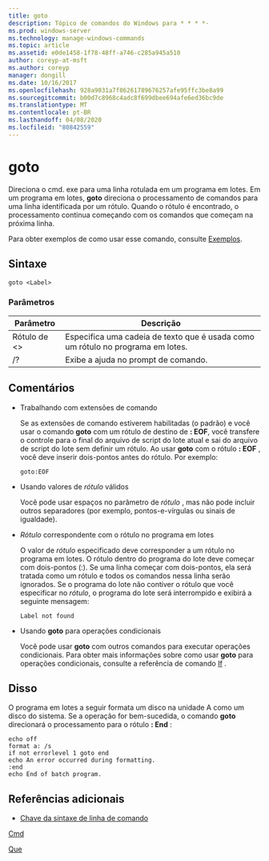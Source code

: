 ```yaml
---
title: goto
description: Tópico de comandos do Windows para * * * *-
ms.prod: windows-server
ms.technology: manage-windows-commands
ms.topic: article
ms.assetid: e0de1458-1f78-48ff-a746-c285a945a510
author: coreyp-at-msft
ms.author: coreyp
manager: dongill
ms.date: 10/16/2017
ms.openlocfilehash: 928a9031a7f86261789676257afe95ffc3be8a99
ms.sourcegitcommit: b00d7c8968c4adc8f699dbee694afe6ed36bc9de
ms.translationtype: MT
ms.contentlocale: pt-BR
ms.lasthandoff: 04/08/2020
ms.locfileid: "80842559"
---
```

# <a name="goto"></a>goto



Direciona o cmd. exe para uma linha rotulada em um programa em lotes. Em um programa em lotes, **goto** direciona o processamento de comandos para uma linha identificada por um rótulo. Quando o rótulo é encontrado, o processamento continua começando com os comandos que começam na próxima linha.

Para obter exemplos de como usar esse comando, consulte [Exemplos](#BKMK_examples).

## <a name="syntax"></a>Sintaxe

```
goto <Label> 
```

### <a name="parameters"></a>Parâmetros

|Parâmetro|Descrição|
|---------|-----------|
|Rótulo de \<>|Especifica uma cadeia de texto que é usada como um rótulo no programa em lotes.|
|/?|Exibe a ajuda no prompt de comando.|

## <a name="remarks"></a>Comentários

-   Trabalhando com extensões de comando

    Se as extensões de comando estiverem habilitadas (o padrão) e você usar o comando **goto** com um rótulo de destino de **: EOF**, você transfere o controle para o final do arquivo de script do lote atual e sai do arquivo de script do lote sem definir um rótulo. Ao usar **goto** com o rótulo **: EOF** , você deve inserir dois-pontos antes do rótulo. Por exemplo:  
    ```
    goto:EOF
    ```  
-   Usando valores de *rótulo* válidos

    Você pode usar espaços no parâmetro de *rótulo* , mas não pode incluir outros separadores (por exemplo, pontos-e-vírgulas ou sinais de igualdade).
-   *Rótulo* correspondente com o rótulo no programa em lotes

    O valor de *rótulo* especificado deve corresponder a um rótulo no programa em lotes. O rótulo dentro do programa do lote deve começar com dois-pontos (:). Se uma linha começar com dois-pontos, ela será tratada como um rótulo e todos os comandos nessa linha serão ignorados. Se o programa do lote não contiver o rótulo que você especificar no *rótulo*, o programa do lote será interrompido e exibirá a seguinte mensagem:  
    ```
    Label not found
    ```  
-   Usando **goto** para operações condicionais

    Você pode usar **goto** com outros comandos para executar operações condicionais. Para obter mais informações sobre como usar **goto** para operações condicionais, consulte a referência de comando [If](if.md) .

## <a name="examples"></a><a name=BKMK_examples></a>Disso

O programa em lotes a seguir formata um disco na unidade A como um disco do sistema. Se a operação for bem-sucedida, o comando **goto** direcionará o processamento para o rótulo **: End** :
```
echo off
format a: /s
if not errorlevel 1 goto end
echo An error occurred during formatting.
:end
echo End of batch program. 
```

## <a name="additional-references"></a>Referências adicionais

- [Chave da sintaxe de linha de comando](command-line-syntax-key.md)

[Cmd](cmd.md)

[Que](if.md)